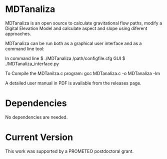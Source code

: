 # MDTanaliza

MDTanaliza is an open source to calculate gravitational flow paths, modify a Digital Elevation Model and calculate aspect and slope using diferent approaches.

MDTanaliza can be run both as a graphical user interface and as a command line tool:

In command line
$ ./MDTanaliza /path/configfile.cfg
GUI
$ ./MDTanaliza_interface.py

To Compile the MDTanilza.c program:
gcc MDTanaliza.c -o MDTanaliza -lm

A detailed user manual in PDF is available from the releases page.


# Dependencies
No dependencies are needed. 

# Current Version


This work was supported by a PROMETEO postdoctoral grant.

